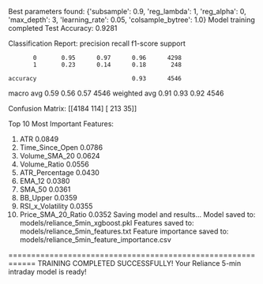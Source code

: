 Best parameters found: {'subsample': 0.9, 'reg_lambda': 1, 'reg_alpha': 0, 'max_depth': 3, 'learning_rate': 0.05, 'colsample_bytree': 1.0}
Model training completed
Test Accuracy: 0.9281

Classification Report:
              precision    recall  f1-score   support

           0       0.95      0.97      0.96      4298
           1       0.23      0.14      0.18       248

    accuracy                           0.93      4546
   macro avg       0.59      0.56      0.57      4546
weighted avg       0.91      0.93      0.92      4546

Confusion Matrix:
[[4184  114]
 [ 213   35]]

Top 10 Most Important Features:
 1. ATR                  0.0849
 2. Time_Since_Open      0.0786
 3. Volume_SMA_20        0.0624
 4. Volume_Ratio         0.0556
 5. ATR_Percentage       0.0430
 6. EMA_12               0.0380
 7. SMA_50               0.0361
 8. BB_Upper             0.0359
 9. RSI_x_Volatility     0.0355
10. Price_SMA_20_Ratio   0.0352
Saving model and results...
Model saved to: models/reliance_5min_xgboost.pkl
Features saved to: models/reliance_5min_features.txt
Feature importance saved to: models/reliance_5min_feature_importance.csv

============================================================
TRAINING COMPLETED SUCCESSFULLY!
Your Reliance 5-min intraday model is ready!